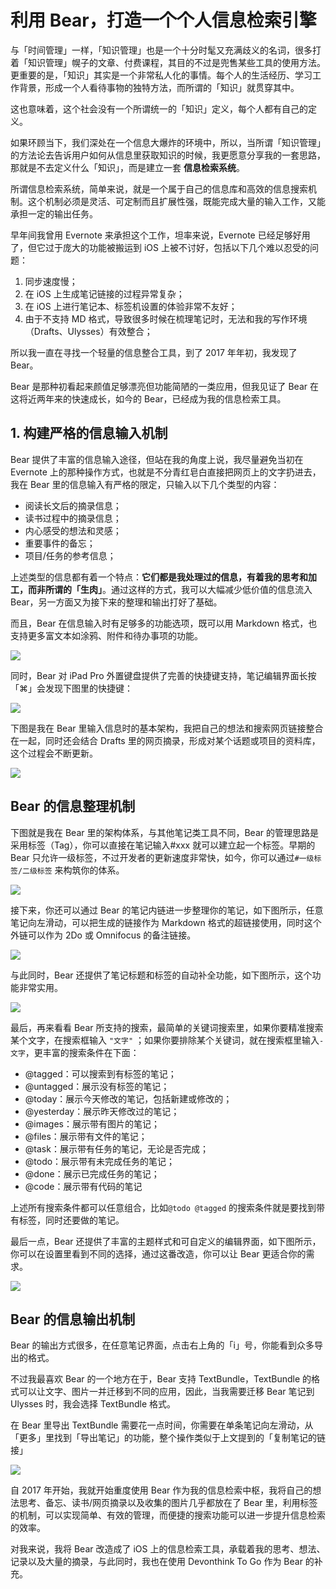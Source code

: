 # 利用 Bear，打造一个个人信息检索引擎

与「时间管理」一样，「知识管理」也是一个十分时髦又充满歧义的名词，很多打着「知识管理」幌子的文章、付费课程，其目的不过是兜售某些工具的使用方法。更重要的是，「知识」其实是一个非常私人化的事情。每个人的生活经历、学习工作背景，形成一个人看待事物的独特方法，而所谓的「知识」就贯穿其中。

这也意味着，这个社会没有一个所谓统一的「知识」定义，每个人都有自己的定义。

如果环顾当下，我们深处在一个信息大爆炸的环境中，所以，当所谓「知识管理」的方法论去告诉用户如何从信息里获取知识的时候，我更愿意分享我的一套思路，那就是不去定义什么「知识」，而是建立一套 **信息检索系统**。

所谓信息检索系统，简单来说，就是一个属于自己的信息库和高效的信息搜索机制。这个机制必须是灵活、可定制而且扩展性强，既能完成大量的输入工作，又能承担一定的输出任务。

早年间我曾用 Evernote 来承担这个工作，坦率来说，Evernote 已经足够好用了，但它过于庞大的功能被搬运到 iOS 上被不讨好，包括以下几个难以忍受的问题：

1. 同步速度慢；
2. 在 iOS 上生成笔记链接的过程异常复杂；
3. 在 iOS 上进行笔记本、标签机设置的体验非常不友好；
4. 由于不支持 MD 格式，导致很多时候在梳理笔记时，无法和我的写作环境（Drafts、Ulysses）有效整合；


所以我一直在寻找一个轻量的信息整合工具，到了 2017 年年初，我发现了 Bear。


Bear 是那种初看起来颜值足够漂亮但功能简陋的一类应用，但我见证了 Bear 在这将近两年来的快速成长，如今的 Bear，已经成为我的信息检索工具。


## 1. 构建严格的信息输入机制

Bear 提供了丰富的信息输入途径，但站在我的角度上说，我尽量避免当初在 Evernote 上的那种操作方式，也就是不分青红皂白直接把网页上的文字扔进去，我在 Bear 里的信息输入有严格的限定，只输入以下几个类型的内容：


- 阅读长文后的摘录信息；
- 读书过程中的摘录信息；
- 内心感受的想法和灵感；
- 重要事件的备忘；
- 项目/任务的参考信息；

上述类型的信息都有着一个特点：**它们都是我处理过的信息，有着我的思考和加工，而非所谓的「生肉」**。通过这样的方式，我可以大幅减少低价值的信息流入 Bear，另一方面又为接下来的整理和输出打好了基础。

而且，Bear 在信息输入时有足够多的功能选项，既可以用 Markdown 格式，也支持更多富文本如涂鸦、附件和待办事项的功能。


![](https://ebookimage.dailyio.cn/2019/04/29/15565179033541.png)



同时，Bear 对 iPad Pro 外置键盘提供了完善的快捷键支持，笔记编辑界面长按「⌘」会发现下图里的快捷键：



![](https://ebookimage.dailyio.cn/2019/04/29/15565179130939.png)




下图是我在 Bear 里输入信息时的基本架构，我把自己的想法和搜索网页链接整合在一起，同时还会结合 Drafts 里的网页摘录，形成对某个话题或项目的资料库，这个过程会不断更新。




![](https://ebookimage.dailyio.cn/2019/04/29/15565179235277.png)





## Bear 的信息整理机制


下图就是我在 Bear 里的架构体系，与其他笔记类工具不同，Bear 的管理思路是采用标签（Tag），你可以直接在笔记输入#xxx 就可以建立起一个标签。早期的 Bear 只允许一级标签，不过开发者的更新速度非常快，如今，你可以通过`#一级标签/二级标签` 来构筑你的体系。



![](https://ebookimage.dailyio.cn/2019/04/29/15565179348948.png)




接下来，你还可以通过 Bear 的笔记内链进一步整理你的笔记，如下图所示，任意笔记向左滑动，可以把生成的链接作为 Markdown 格式的超链接使用，同时这个外链可以作为 2Do 或 Omnifocus 的备注链接。




![](https://ebookimage.dailyio.cn/2019/04/29/15565179430793.png)




与此同时，Bear 还提供了笔记标题和标签的自动补全功能，如下图所示，这个功能非常实用。



![](https://ebookimage.dailyio.cn/2019/04/29/15565179525216.png)



最后，再来看看 Bear 所支持的搜索，最简单的关键词搜索里，如果你要精准搜索某个文字，在搜索框输入  `"文字"` ；如果你要排除某个关键词，就在搜索框里输入`-文字`，更丰富的搜索条件在下面：


- @tagged：可以搜索到有标签的笔记；
- @untagged：展示没有标签的笔记；
- @today：展示今天修改的笔记，包括新建或修改的；
- @yesterday：展示昨天修改过的笔记；
- @images：展示带有图片的笔记；
- @files：展示带有文件的笔记；
- @task：展示带有任务的笔记，无论是否完成；
- @todo：展示带有未完成任务的笔记；
- @done：展示已完成任务的笔记；
- @code：展示带有代码的笔记

上述所有搜索条件都可以任意组合，比如`@todo @tagged` 的搜索条件就是要找到带有标签，同时还要做的笔记。

最后一点，Bear 还提供了丰富的主题样式和可自定义的编辑界面，如下图所示，你可以在设置里看到不同的选择，通过这番改造，你可以让 Bear 更适合你的需求。


![](https://ebookimage.dailyio.cn/2019/04/29/15565179643021.png)





## Bear 的信息输出机制

Bear 的输出方式很多，在任意笔记界面，点击右上角的「i」号，你能看到众多导出的格式。


不过我最喜欢 Bear 的一个地方在于，Bear 支持 TextBundle，TextBundle 的格式可以让文字、图片一并迁移到不同的应用，因此，当我需要迁移 Bear 笔记到 Ulysses 时，我会选择 TextBundle 格式。


在 Bear 里导出 TextBundle 需要花一点时间，你需要在单条笔记向左滑动，从「更多」里找到「导出笔记」的功能，整个操作类似于上文提到的「复制笔记的链接」


![](https://ebookimage.dailyio.cn/2019/04/29/15565177796273.png)



自 2017 年开始，我就开始重度使用 Bear 作为我的信息检索中枢，我将自己的想法思考、备忘、读书/网页摘录以及收集的图片几乎都放在了 Bear 里，利用标签的机制，可以实现简单、有效的管理，而便捷的搜索功能可以进一步提升信息检索的效率。

对我来说，我将 Bear 改造成了 iOS 上的信息检索工具，承载着我的思考、想法、记录以及大量的摘录，与此同时，我也在使用 Devonthink To Go 作为 Bear 的补充。


